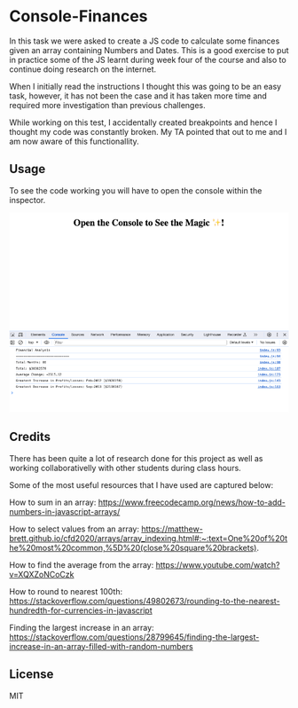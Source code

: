 # Console-Finances

In this task we were asked to create a JS code to calculate some finances given an array containing Numbers and Dates.
This is a good exercise to put in practice some of the JS learnt during week four of the course and also to continue doing research on the internet.

When I initially read the instructions I thought this was going to be an easy task, however, it has not been the case and it has taken more time and required more investigation than previous challenges.

While working on this test, I accidentally created breakpoints and hence I thought my code was constantly broken. My TA pointed that out to me and I am now aware of this functionallity.


## Usage

To see the code working you will have to open the console within the inspector.

    
![Screenshot of the console](/images/Screenshot.png)
    

## Credits
There has been quite a lot of research done for this project as well as working collaborativelly with other students during class hours.

Some of the most useful resources that I have used are captured below:

How to sum in an array:
https://www.freecodecamp.org/news/how-to-add-numbers-in-javascript-arrays/

How to select values from an array:
https://matthew-brett.github.io/cfd2020/arrays/array_indexing.html#:~:text=One%20of%20the%20most%20common,%5D%20(close%20square%20brackets).

How to find the average from the array:
https://www.youtube.com/watch?v=XQXZoNCoCzk

How to round to nearest 100th:
https://stackoverflow.com/questions/49802673/rounding-to-the-nearest-hundredth-for-currencies-in-javascript

Finding the largest increase in an array:
https://stackoverflow.com/questions/28799645/finding-the-largest-increase-in-an-array-filled-with-random-numbers


## License

MIT



